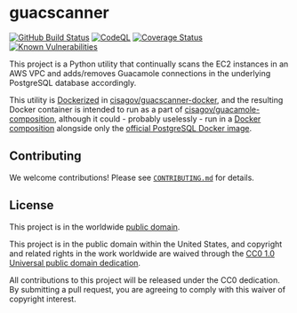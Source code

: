 # guacscanner #

[![GitHub Build Status](https://github.com/cisagov/guacscanner/workflows/build/badge.svg)](https://github.com/cisagov/guacscanner/actions)
[![CodeQL](https://github.com/cisagov/guacscanner/workflows/CodeQL/badge.svg)](https://github.com/cisagov/guacscanner/actions/workflows/codeql-analysis.yml)
[![Coverage Status](https://coveralls.io/repos/github/cisagov/guacscanner/badge.svg?branch=develop)](https://coveralls.io/github/cisagov/guacscanner?branch=develop)
[![Known Vulnerabilities](https://snyk.io/test/github/cisagov/guacscanner/develop/badge.svg)](https://snyk.io/test/github/cisagov/guacscanner)

This project is a Python utility that continually scans the EC2 instances
in an AWS VPC and adds/removes Guacamole connections in the underlying
PostgreSQL database accordingly.

This utility is [Dockerized](https://docker.com) in
[cisagov/guacscanner-docker](https://github.com/cisagov/guacscanner-docker),
and the resulting Docker container is intended to run as a part of
[cisagov/guacamole-composition](https://github.com/cisagov/guacamole-composition),
although it could - probably uselessly - run in a [Docker
composition](https://docs.docker.com/compose/) alongside only the
[official PostgreSQL Docker image](https://hub.docker.com/_/postgres).

## Contributing ##

We welcome contributions!  Please see [`CONTRIBUTING.md`](CONTRIBUTING.md) for
details.

## License ##

This project is in the worldwide [public domain](LICENSE).

This project is in the public domain within the United States, and
copyright and related rights in the work worldwide are waived through
the [CC0 1.0 Universal public domain
dedication](https://creativecommons.org/publicdomain/zero/1.0/).

All contributions to this project will be released under the CC0
dedication. By submitting a pull request, you are agreeing to comply
with this waiver of copyright interest.
